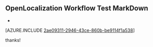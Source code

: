 ## OpenLocalization Workflow Test MarkDown
* 

[AZURE.INCLUDE [2ae09311-2946-43ce-860b-be9114f1a538](calleeMd1.md)]

 
thanks!